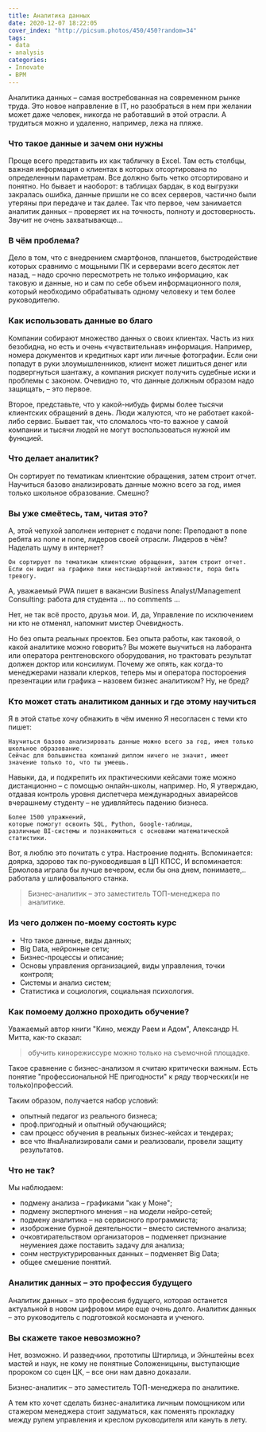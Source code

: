 ```yaml
---
title: Аналитика данных
date: 2020-12-07 18:22:05
cover_index: "http://picsum.photos/450/450?random=34"
tags:
- data
- analysis
categories:
- Innovate
- BPM
---
```


Аналитика данных – самая востребованная на современном рынке труда. Это новое направление в IT, но разобраться в нем при желании может даже человек, никогда не работавший в этой отрасли. А трудиться можно и удаленно, например, лежа на пляже.

<!-- more -->

### Что такое данные и зачем они нужны

Проще всего представить их как табличку в Excel. Там есть столбцы, важная информация о клиентах в которых отсортирована по определенным параметрам. Все должно быть четко отсортировано и понятно. Но бывает и наоборот: в таблицах бардак, в код выгрузки закралась ошибка, данные пришли не со всех серверов, частично были утеряны при передаче и так далее. Так что первое, чем занимается аналитик данных – проверяет их на точность, полноту и достоверность. Звучит не очень захватывающе...

### В чём проблема?

Дело в том, что с внедрением смартфонов, планшетов, быстродействие которых сравнимо с мощьными ПК и серверами всего десяток лет назад, – надо срочно пересмотреть не только информацию, как таковую и данные, но и сам по себе объем информационного поля, который необходимо обрабатывать одному человеку и тем более руководителю.

### Как использовать данные во благо

Компании собирают множество данных о своих клиентах. Часть из них безобидна, но есть и очень «чувствительная» информация. Например, номера документов и кредитных карт или личные фотографии. Если они попадут в руки злоумышленников, клиент может лишиться денег или подвергнуться шантажу, а компания рискует получить судебные иски и проблемы с законом.
Очевидно то, что данные должным образом надо защищать, – это первое.

Второе, представьте, что у какой-нибудь фирмы более тысячи клиентских обращений в день.
Люди жалуются, что не работает какой-либо сервис. Бывает так, что сломалось что-то важное у самой компании и тысячи людей не могут воспользоваться нужной им функцией.

### Что делает аналитик?

Он сортирует по тематикам клиентские обращения, затем строит отчет. Научиться базово анализировать данные можно всего за год, имея только школьное образование. Смешно?

### Вы уже смеётесь, там, читая это?

А, этой чепухой заполнен интернет с подачи none: Преподают в none ребята из none и none, лидеров своей отрасли.
Лидеров в чём? Наделать шуму в интернет?

```
Он сортирует по тематикам клиентские обращения, затем строит отчет.
Если он видит на графике пики нестандартной активности, пора бить тревогу.
```

А, уважаемый PWA пишет в вакансии Business Analyst/Management Consulting: работа для студента ... no comments ...

Нет, не так всё просто, друзья мои.
И, да, Управление по исключением ни кто не отменял, напомнит мистер Очевидность.

Но без опыта реальных проектов. Без опыта работы, как таковой, о какой аналитике можно говорить?
Вы можете выучиться на лаборанта или оператора рентгеновского оборудования, но трактовать результат должен доктор или консилиум.
Почему же опять, как когда-то менеджерами назвали клерков, теперь мы и оператора постороения презентации или графика – назовем бизнес аналитиком?
Ну, не бред?

### Кто может стать аналитиком данных и где этому научиться

Я в этой статье хочу обнажить в чём именно Я несогласен с теми кто пишет:
```
Научиться базово анализировать данные можно всего за год, имея только школьное образование.
Сейчас для большинства компаний диплом ничего не значит, имеет значение только то, что ты умеешь.
```
Навыки, да, и подкрепить их практическими кейсами тоже можно дистанционно – с помощью онлайн-школы, например.
Но, Я утверждаю, отдавая контроль уровня диспетчера международных авиарейсов вчерашнему студенту – не удивляйтесь падению бизнеса.

```
Более 1500 упражнений,
которые помогут освоить SQL, Python, Google-таблицы,
различные BI-системы и познакомиться с основами математической статистики. 
```

Вот, я люблю это почитать с утра. Настроение поднять.
Вспоминается: доярка, здорово так по-руководившая в ЦП КПСС,
И вспоминается: Ермолова играла бы лучше вечером, если бы она днем, понимаете,.. работала у шлифовального станка.

> Бизнес-аналитик – это заместитель ТОП-менеджера по аналитике.

### Из чего должен по-моему состоять курс

- Что такое данные, виды данных;
- Big Data, нейронные сети;
- Бизнес-процессы и описание;
- Основы управления организацией, виды управления, точки контроля;
- Системы и анализ систем;
- Статистика и социология, социальная психология.

### Как помоему должно проходить обучение?

Уважаемый автор книги "Кино, между Раем и Адом", Александр Н. Митта, как-то сказал:

> обучить кинорежиссуре можно только на съемочной площадке.

Такое сравнение с бизнес-анализом я считаю критически важным. Есть понятие "профессиональной НЕ пригодности" к ряду творческих(и не только)профессий.

Таким образом, получается набор условий:
- опытный педагог из реального бизнеса;
- проф.пригодный и опытный обучающийся;
- сам процесс обучения в реальных бизнес-кейсах и тендерах;
- все что #наАнализировали сами и реализовали, провели защиту результатов.

### Что не так?

Мы наблюдаем:
- подмену анализа – графиками "как у Моне";
- подмену экспертного мнения – на модели нейро-сетей;
- подмену аналитика – на сервисного программиста;
- изоброжение бурной деятельности – вместо системного анализа;
- очковтирательством организаторов – подменяет признание неумениея даже поставить задачу для анализа;
- сонм неструктурированных данных – подменяет Big Data;
- общее смешение понятий.



### Аналитик данных – это профессия будущего

Аналитик данных – это профессия будущего, которая останется актуальной в новом цифровом мире еще очень долго.
Аналитик данных – это руководитель с подготовкой космонавта и ученого.

### Вы скажете такое невозможно?

Нет, возможно. И разведчики, прототипы Штирлица, и Эйнштейны всех мастей и наук, не кому не понятные Соложеницыны, выступающие пророком со сцен ЦК, – все они нам давно доказали.

Бизнес-аналитик – это заместитель ТОП-менеджера по аналитике.

А тем кто хочет сделать бизнес-аналитика личным помощником или стажером менеджера стоит задуматься,
как поменять прокладку между рулем управления и креслом руководителя или кануть в лету.
